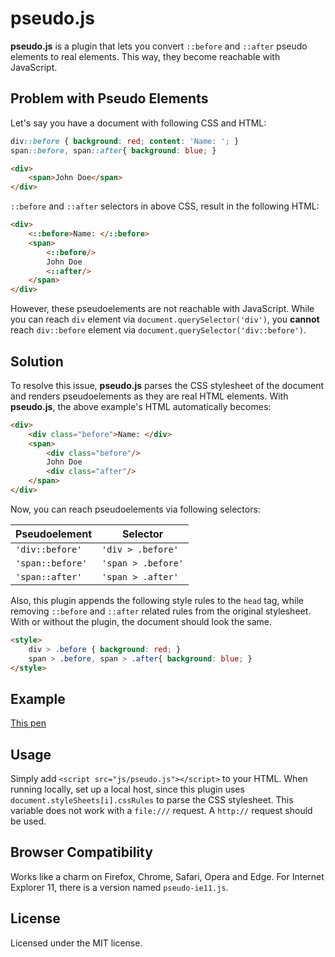 # pseudo.js

**pseudo.js** is a plugin that lets you convert `::before` and `::after` pseudo elements to real elements. This way, they become reachable with JavaScript.

## Problem with Pseudo Elements
Let's say you have a document with following CSS and HTML:
```css
div::before { background: red; content: 'Name: '; }
span::before, span::after{ background: blue; }
```
```html
<div>
    <span>John Doe</span>
</div>
```
`::before` and `::after` selectors in above CSS, result in the following HTML:
```html
<div>
    <::before>Name: </::before>
    <span>
        <::before/>
        John Doe
        <::after/>
    </span>
</div>
```
However, these pseudoelements are not reachable with JavaScript. While you can reach `div` element via `document.querySelector('div')`, you **cannot** reach `div::before` element via `document.querySelector('div::before')`.

## Solution

To resolve this issue, **pseudo.js** parses the CSS stylesheet of the document and renders pseudoelements as they are real HTML elements. With  **pseudo.js**, the above example's HTML automatically becomes:
```html
<div>
    <div class="before">Name: </div>
    <span>
        <div class="before"/>
        John Doe
        <div class="after"/>
    </span>
</div>
```
Now, you can reach pseudoelements via following selectors:


| Pseudoelement | Selector |
|--|--|
|  `'div::before'` | `'div > .before'` |
|  `'span::before'` | `'span > .before'` |
|  `'span::after'` | `'span > .after'` |

Also, this plugin appends the following style rules to the `head` tag, while removing `::before` and `::after` related rules from the original stylesheet. With or  without the plugin, the document should look the same.
```html
<style>
    div > .before { background: red; }
    span > .before, span > .after{ background: blue; }
</style>
```
## Example
[This pen](https://codepen.io/onurkerimov/pen/dKNgZY)

## Usage
Simply add `<script src="js/pseudo.js"></script>` to your HTML. When running locally, set up a local host, since this plugin uses `document.styleSheets[i].cssRules` to parse the CSS stylesheet. This variable does not work with a `file:///` request. A `http://` request should be used.


## Browser Compatibility

Works like a charm on Firefox, Chrome, Safari, Opera and Edge. For Internet Explorer 11, there is a version named `pseudo-ie11.js`.

## License

Licensed under the MIT license.